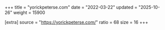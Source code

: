 +++
title = "yorickpeterse.com"
date = "2022-03-22"
updated = "2025-10-26"
weight = 15900

[extra]
source = "https://yorickpeterse.com/"
ratio = 68
size = 16
+++
